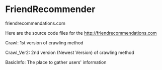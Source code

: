 # FriendRecommender
friendrecommendations.com

Here are the source code files for the http://friendrecommendations.com

Crawl: 1st version of crawling method

Crawl_Ver2: 2nd version (Newest Version) of crawling method

BasicInfo: The place to gather users' information
